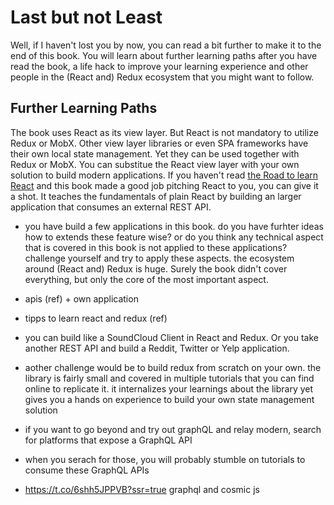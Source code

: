 # Last but not Least

Well, if I haven't lost you by now, you can read a bit further to make it to the end of this book. You will learn about further learning paths after you have read the book, a life hack to improve your learning experience and other people in the (React and) Redux ecosystem that you might want to follow.

## Further Learning Paths

The book uses React as its view layer. But React is not mandatory to utilize Redux or MobX. Other view layer libraries or even SPA frameworks have their own local state management. Yet they can be used together with Redux or MobX. You can substitue the React view layer with your own solution to build modern applications. If you haven't read [the Road to learn React](https://www.robinwieruch.de/the-road-to-learn-react/) and this book made a good job pitching React to you, you can give it a shot. It teaches the fundamentals of plain React by building an larger application that consumes an external REST API.

- you have build a few applications in this book. do you have furhter ideas how to extends these feature wise? or do you think any technical aspect that is covered in this book is not applied to these applications? challenge yourself and try to apply these aspects. the ecosystem around (React and) Redux is huge. Surely the book didn't cover everything, but only the core of the most important aspect.

- apis (ref) + own application

- tipps to learn react and redux (ref)
- you can build like a SoundCloud Client in React and Redux. Or you take another REST API and build a Reddit, Twitter or Yelp application.

- aother challenge would be to build redux from scratch on your own. the library is fairly small and covered in multiple tutorials that you can find online to replicate it. it internalizes your learnings about the library yet gives you a hands on experience to build your own state management solution

- if you want to go beyond and try out graphQL and relay modern, search for platforms that expose a GraphQL API
- when you serach for those, you will probably stumble on tutorials to consume these GraphQL APIs
- https://t.co/6shh5JPPVB?ssr=true graphql and cosmic js
